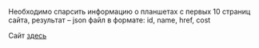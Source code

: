 Необходимо спарсить информацию о планшетах с первых 10 страниц сайта, результат – json файл в формате: id, name, href, cost

Сайт [здесь](https://n-katalog.ru/category/planshety/list?page=1)
